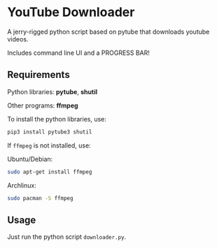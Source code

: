 # YouTube Downloader
A jerry-rigged python script based on pytube that downloads youtube videos.

Includes command line UI and a PROGRESS BAR!

## Requirements
Python libraries: 
**pytube**,
**shutil**

Other programs:
**ffmpeg**

To install the python libraries, use:
```bash
pip3 install pytube3 shutil
```
If `ffmpeg` is not installed, use:

Ubuntu/Debian:
```bash
sudo apt-get install ffmpeg
```

Archlinux:
```bash
sudo pacman -S ffmpeg
```

## Usage
Just run the python script `downloader.py`.
